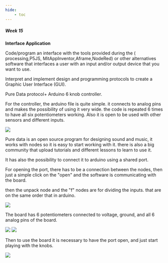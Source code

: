 ```yaml
---
hide:
    - toc
---
```


##### Week 15

**Interface Application** 

Code/program an interface with the tools provided during the ( processing,P5JS, MitAppInventor,Aframe,NodeRed) or other alternatives software that interfaces a user with an input and/or output device that you want to use.

Interpret and implement design and programming protocols to create a Graphic User Interface (GUI).

Pure Data protocol+ Arduino 6 knob controller.


For the controller, the arduino file is quite simple. it connects to analog pins and makes the possibility of using it very wide.
the code is repeated 6 times to have all six potentiometers working. Also it is open to be used with other sensors and different inputs.

![](../images/WT15_01.PNG)

Pure data is an open source program for designing sound and music, it works with nodes so it is easy to start working with it. there is also a big community that upload tutorials and different lessons to learn to use it.

It has also the possibility to connect it to arduino using a shared port.

For opening the port, there has to be a connection between the nodes, then just a simple click on the "open" and the software is communicating with the board.

then the unpack node and the "f" nodes are for dividing the inputs. that are on the same order that in arduino.

![](../images/WT15_02.PNG)

The board has 6 potentiometers connected to voltage, ground, and all 6 analog  pins of the board.

![](../images/WT15_03.JPG)
![](../images/WT15_04.JPG)

Then to use the board it is necessary to have the port open, and just start playing with the knobs.

![](../images/WT15_05.PNG)